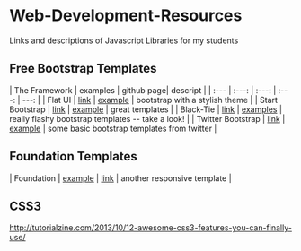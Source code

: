 Web-Development-Resources
=========================

Links and descriptions of Javascript Libraries for my students



## Free Bootstrap Templates

| The Framework | examples | github page| descript |
| :--- | :---: | :---: | :---: |  ---: |
| Flat UI | [link](https://github.com/designmodo/Flat-UI) | [example](http://designmodo.github.io/Flat-UI/) | bootstrap with a stylish theme |
| Start Bootstrap |  [link](http://startbootstrap.com/) | [example](http://startbootstrap.com/all-templates) | great templates |
| Black-Tie | [link](http://www.blacktie.co/) | [examples](http://www.blacktie.co/) | really flashy bootstrap templates -- take a look! |
| Twitter Bootstrap |  [link](https://github.com/twbs/bootstrap) | [example](http://getbootstrap.com/getting-started/) | some basic bootstrap templates from twitter |

## Foundation Templates

| Foundation | [example](http://foundation.zurb.com/) | [link](http://foundation.zurb.com/) | another responsive template |
## CSS3 

http://tutorialzine.com/2013/10/12-awesome-css3-features-you-can-finally-use/
